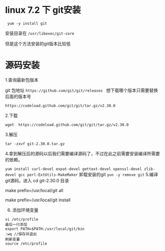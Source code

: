 # linux 7.2 下 git安装

` yum -y install git`


安装目录在 `/usr/libexec/git-core`


但是这个方法安装的git版本比较低


# 源码安装 


1.查询最新包版本

git 包地址 `https://github.com/git/git/releases
`
想下载哪个版本只需要替换后面的版本号 

`https://codeload.github.com/git/git/tar.gz/v2.30.0`

2.下载

`wget  https://codeload.github.com/git/git/tar.gz/v2.30.0`

3.解压

`tar -zxvf git-2.30.0.tar.gz`

4.拿到解压后的源码以后我们需要编译源码了，不过在此之前需要安装编译所需要的依赖。

`yum install curl-devel expat-devel gettext-devel openssl-devel zlib-devel gcc perl-ExtUtils-MakeMaker`
卸载安装的git
`yun -y remove git`
5.编译git源码，进入 cd  git-2.30.0 目录

make prefix=/usr/local/git all

make prefix=/usr/local/git install

6. 添加环境变量
```
vi /etc/profile 
最后一行添加
export PATH=$PATH:/usr/local/git/bin
:wq //保存并退出
刷新变量
source /etc/profile
```
